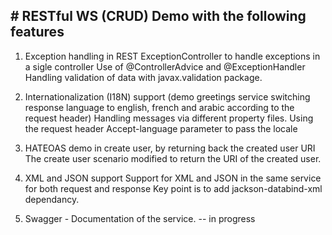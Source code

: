 ## # RESTful WS (CRUD) Demo with the following features

1. Exception handling in REST
		ExceptionController to handle exceptions in a sigle controller
		Use of @ControllerAdvice and @ExceptionHandler
		Handling validation of data with javax.validation package.

2. Internationalization (I18N) support (demo greetings service switching response language to english, french and arabic according to the request header)
		Handling messages via different property files.
		Using the request header Accept-language parameter to pass the locale

3. HATEOAS demo in create user, by returning back the created user URI
		The create user scenario modified to return the URI of the created user.
4. XML and JSON support
		Support for XML and JSON in the same service for both request and response
		Key point is to add jackson-databind-xml dependancy.
5. Swagger - Documentation of the service. -- in progress